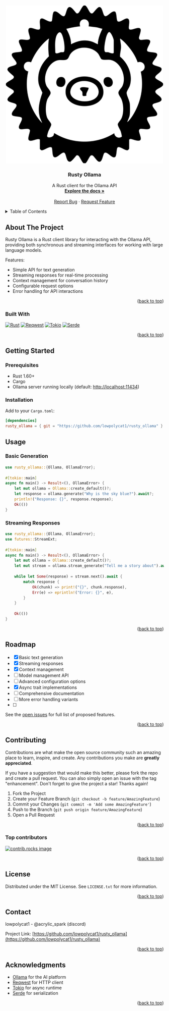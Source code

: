 <!-- PROJECT LOGO -->
<br />
<div align="center">
  <a href="https://github.com/lowpolycat1/rusty_ollama">
    <img src="images/logo.png" alt="Logo" width="500" height="500">
  </a>

<h3 align="center">Rusty Ollama</h3>

  <p align="center">
    A Rust client for the Ollama API
    <br />
    <a href="https://github.com/lowpolycat1/rusty_ollama"><strong>Explore the docs »</strong></a>
    <br />
    <br />
    <a href="https://github.com/lowpolycat1/rusty_ollama/issues/new?labels=bug&template=bug-report---.md">Report Bug</a>
    ·
    <a href="https://github.com/lowpolycat1/rusty_ollama/issues/new?labels=enhancement&template=feature-request---.md">Request Feature</a>
  </p>
</div>

<!-- TABLE OF CONTENTS -->
<details>
  <summary>Table of Contents</summary>
  <ol>
    <li><a href="#about-the-project">About The Project</a></li>
    <li><a href="#built-with">Built With</a></li>
    <li><a href="#getting-started">Getting Started</a>
      <ul>
        <li><a href="#prerequisites">Prerequisites</a></li>
        <li><a href="#installation">Installation</a></li>
      </ul>
    </li>
    <li><a href="#usage">Usage</a></li>
    <li><a href="#roadmap">Roadmap</a></li>
    <li><a href="#contributing">Contributing</a></li>
    <li><a href="#license">License</a></li>
    <li><a href="#contact">Contact</a></li>
    <li><a href="#acknowledgments">Acknowledgments</a></li>
  </ol>
</details>

<!-- ABOUT THE PROJECT -->
## About The Project

Rusty Ollama is a Rust client library for interacting with the Ollama API, providing both synchronous and streaming interfaces for working with large language models.

Features:

- Simple API for text generation
- Streaming responses for real-time processing
- Context management for conversation history
- Configurable request options
- Error handling for API interactions

<p align="right">(<a href="#readme-top">back to top</a>)</p>

### Built With

[![Rust][Rust-shield]][Rust-url]
[![Reqwest][Reqwest-shield]][Reqwest-url]
[![Tokio][Tokio-shield]][Tokio-url]
[![Serde][Serde-shield]][Serde-url]

<p align="right">(<a href="#readme-top">back to top</a>)</p>

<!-- GETTING STARTED -->
## Getting Started

### Prerequisites

- Rust 1.60+
- Cargo
- Ollama server running locally (default: <http://localhost:11434>)

### Installation

Add to your `Cargo.toml`:

```toml
[dependencies]
rusty_ollama = { git = "https://github.com/lowpolycat1/rusty_ollama" }
```

</p>

<!-- USAGE EXAMPLES -->
## Usage

### Basic Generation

```rust
use rusty_ollama::{Ollama, OllamaError};

#[tokio::main]
async fn main() -> Result<(), OllamaError> {
    let mut ollama = Ollama::create_default()?;
    let response = ollama.generate("Why is the sky blue?").await?;
    println!("Response: {}", response.response);
    Ok(())
}
```

### Streaming Responses

```rust
use rusty_ollama::{Ollama, OllamaError};
use futures::StreamExt;

#[tokio::main]
async fn main() -> Result<(), OllamaError> {
    let mut ollama = Ollama::create_default()?;
    let mut stream = ollama.stream_generate("Tell me a story about").await?;

    while let Some(response) = stream.next().await {
        match response {
            Ok(chunk) => print!("{}", chunk.response),
            Err(e) => eprintln!("Error: {}", e),
        }
    }

    Ok(())
}
```

<p align="right">(<a href="#readme-top">back to top</a>)</p>

<!-- ROADMAP -->
## Roadmap

- [x] Basic text generation
- [x] Streaming responses
- [x] Context management
- [ ] Model management API
- [ ] Advanced configuration options
- [x] Async trait implementations
- [ ] Comprehensive documentation
- [ ] More error handling variants
- [ ]

See the [open issues](https://github.com/lowpolycat1/rusty_ollama/issues) for full list of proposed features.

<p align="right">(<a href="#readme-top">back to top</a>)</p>

<!-- CONTRIBUTING -->
## Contributing

Contributions are what make the open source community such an amazing place to learn, inspire, and create. Any contributions you make are **greatly appreciated**.

If you have a suggestion that would make this better, please fork the repo and create a pull request. You can also simply open an issue with the tag "enhancement".
Don't forget to give the project a star! Thanks again!

1. Fork the Project
2. Create your Feature Branch (`git checkout -b feature/AmazingFeature`)
3. Commit your Changes (`git commit -m 'Add some AmazingFeature'`)
4. Push to the Branch (`git push origin feature/AmazingFeature`)
5. Open a Pull Request

<p align="right">(<a href="#readme-top">back to top</a>)</p>

### Top contributors

<a href="https://github.com/lowpolycat1/rusty_ollama/graphs/contributors">
  <img src="https://contrib.rocks/image?repo=lowpolycat1/rusty_ollama" alt="contrib.rocks image" />
</a>

<p align="right">(<a href="#readme-top">back to top</a>)</p>

<!-- LICENSE -->
## License

Distributed under the MIT License. See `LICENSE.txt` for more information.

<p align="right">(<a href="#readme-top">back to top</a>)</p>

<!-- CONTACT -->
## Contact

lowpolycat1 - @acrylic_spark (discord)

Project Link: [https://github.com/lowpolycat1/rusty_ollama](https://github.com/lowpolycat1/rusty_ollama)

<p align="right">(<a href="#readme-top">back to top</a>)</p>

<!-- ACKNOWLEDGMENTS -->
## Acknowledgments

- [Ollama](https://ollama.ai) for the AI platform
- [Reqwest](https://github.com/seanmonstar/reqwest) for HTTP client
- [Tokio](https://tokio.rs) for async runtime
- [Serde](https://serde.rs) for serialization

<p align="right">(<a href="#readme-top">back to top</a>)</p>

<!-- MARKDOWN LINKS & IMAGES -->
[Rust-shield]: https://img.shields.io/badge/Rust-000000?style=for-the-badge&logo=rust&logoColor=white
[Rust-url]: https://www.rust-lang.org/
[Reqwest-shield]: https://img.shields.io/badge/Reqwest-000000?style=for-the-badge&logo=reqwest&logoColor=white
[Reqwest-url]: https://docs.rs/reqwest/latest/reqwest/
[Tokio-shield]: https://img.shields.io/badge/Tokio-000000?style=for-the-badge&logo=tokio&logoColor=white
[Tokio-url]: https://tokio.rs/
[Serde-shield]: https://img.shields.io/badge/Serde-000000?style=for-the-badge&logo=serde&logoColor=white
[Serde-url]: https://serde.rs/
